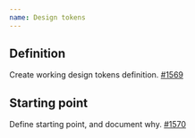 ```yaml
---
name: Design tokens
---
```


## Definition

<todo>Create working design tokens definition. [#1569](https://gitlab.com/gitlab-org/gitlab-services/design.gitlab.com/-/issues/1569)</todo>

## Starting point

<todo>Define starting point, and document why. [#1570](https://gitlab.com/gitlab-org/gitlab-services/design.gitlab.com/-/issues/1569)</todo>
